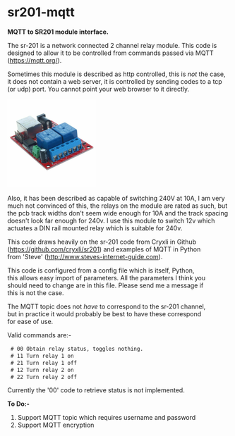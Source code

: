 # sr201-mqtt  
  
**MQTT to SR201 module interface.**  

The sr-201 is a network connected 2 channel relay module. This code is designed to 
allow it to be controlled from commands passed via MQTT (https://mqtt.org/).

Sometimes this module is described as http controlled, this is *not* the case, 
it does not contain a web server, it is controlled by sending codes to a tcp (or udp) port.
You cannot point your web browser to it directly.

<img src="sr-201.jpg" alt="SR-201 module" width="200"/>

Also, it has been described as capable of switching 240V at 10A, I am very much not 
convinced of this, the relays on the module are rated as such, but the pcb track widths 
don't seem wide enough for 10A and the track spacing doesn't look far enough for 240v. 
I use this module to switch 12v which actuates a DIN rail mounted relay which is 
suitable for 240v.


This code draws heavily on the sr-201 code from Cryxli in Github   
(https://github.com/cryxli/sr201) and examples of MQTT in Python   
from 'Steve' (http://www.steves-internet-guide.com).  
  
This code is configured from a config file which is itself, Python,   
this allows easy import of parameters. All the parameters I think you   
should need to change are in this file. Please send me a message if   
this is not the case.  
  
The MQTT topic does not *have* to correspond to the sr-201 channel,  
but in practice it would probably be best to have these correspond   
for ease of use.  
  
Valid commands are:-  

	 # 00 Obtain relay status, toggles nothing. 
	 # 11 Turn relay 1 on 
	 # 21 Turn relay 1 off 
	 # 12 Turn relay 2 on 
	 # 22 Turn relay 2 off  

Currently the '00' code to retrieve status is not implemented.  
  
  
**To Do:-**  
1. Support MQTT topic which requires username and password  
2. Support MQTT encryption
